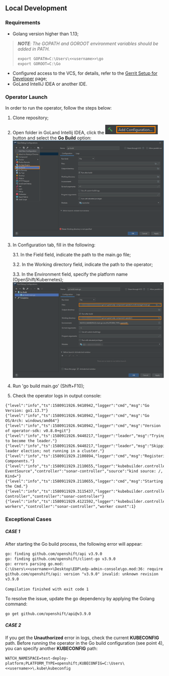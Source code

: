 ## Local Development
### Requirements
* Golang version higher than 1.13;

>_**NOTE**: The GOPATH and GOROOT environment variables should be added in PATH._
>```
>export GOPATH=C:\Users\<<username>>\go
>export GOROOT=C:\Go
>```

* Configured access to the VCS, for details, refer to the [Gerrit Setup for Developer](https://kb.epam.com/display/EPMDEDP/Gerrit+Setup+for+Developer) page;
* GoLand IntelliJ IDEA or another IDE.

### Operator Launch
In order to run the operator, follow the steps below:

1. Clone repository;
2. Open folder in GoLand Intellij IDEA, click the ![add_config_button](../readme-resource/add_config_button.png "add_config_button") button and select the **Go Build** option:
![add_configuration](../readme-resource/add_configuration.png "add_configuration") 
3. In Configuration tab, fill in the following:

    3.1. In the Field field, indicate the path to the main.go file;
    
    3.2. In the Working directory field, indicate the path to the operator;
    
    3.3. In the Environment field, specify the platform name (OpenShift/Kubernetes);
   ![build-config](../readme-resource/build_config.png "build-config") 

4. Run 'go build main.go' (Shift+F10);
5. Check the operator logs in output console: 
```
{"level":"info","ts":1580911926.9410942,"logger":"cmd","msg":"Go Version: go1.13.7"}
{"level":"info","ts":1580911926.9410942,"logger":"cmd","msg":"Go OS/Arch: windows/amd64"}
{"level":"info","ts":1580911926.9410942,"logger":"cmd","msg":"Version of operator-sdk: v0.8.0+git"}
{"level":"info","ts":1580911926.9440217,"logger":"leader","msg":"Trying to become the leader."}
{"level":"info","ts":1580911926.9440217,"logger":"leader","msg":"Skipping leader election; not running in a cluster."}
{"level":"info","ts":1580911929.2100894,"logger":"cmd","msg":"Registering Components."}
{"level":"info","ts":1580911929.2110655,"logger":"kubebuilder.controller","msg":"Starting EventSource","controller":"sonar-controller","source":"kind source: /, Kind="}
{"level":"info","ts":1580911929.2110655,"logger":"cmd","msg":"Starting the Cmd."}
{"level":"info","ts":1580911929.3115437,"logger":"kubebuilder.controller","msg":"Starting Controller","controller":"sonar-controller"}
{"level":"info","ts":1580911929.4121592,"logger":"kubebuilder.controller","msg":"Starting workers","controller":"sonar-controller","worker count":1}
```

### Exceptional Cases

##### CASE 1

After starting the Go build process, the following error will appear: 
```
go: finding github.com/openshift/api v3.9.0
go: finding github.com/openshift/client-go v3.9.0
go: errors parsing go.mod:
C:\Users\<<username>>\Desktop\EDP\edp-admin-console\go.mod:36: require github.com/openshift/api: version "v3.9.0" invalid: unknown revision v3.9.0

Compilation finished with exit code 1
```

To resolve the issue, update the go dependency by applying the Golang command:
```
go get github.com/openshift/api@v3.9.0
```

##### CASE 2

If you get the **Unauthorized** error in logs, check the current **KUBECONFIG** path. Before running the operator in the Go build configuration (see point 4), you can specify another **KUBECONFIG** path:

```
WATCH_NAMESPACE=test-deploy-platform;PLATFORM_TYPE=openshift;KUBECONFIG=C:\Users\<<username>>\.kube\kubeconfig
```